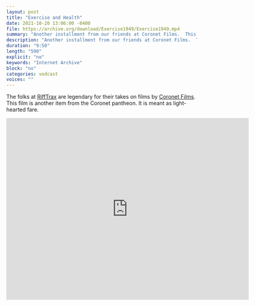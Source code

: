 ```yaml
---
layout: post
title: "Exercise and Health"
date: 2021-10-20 13:06:00 -0400
file: https://archive.org/download/Exercise1949/Exercise1949.mp4
summary: "Another installment from our friends at Coronet Films.  This short dates to 1949."
description: "Another installment from our friends at Coronet Films.  This short dates to 1949."
duration: "9:50"
length: "590"
explicit: "no" 
keywords: "Internet Archive"
block: "no" 
categories: vodcast
voices: ""
---
```


The folks at [RiffTrax](https://rifftrax.com) are legendary for their takes on films by [Coronet Films](https://en.wikipedia.org/w/index.php?title=Coronet_Films&oldid=1048784372).  This film is another item from the Coronet pantheon.  It is meant as light-hearted fare.   

<iframe src="https://archive.org/embed/Exercise1949" width="640" height="480" frameborder="0" webkitallowfullscreen="true" mozallowfullscreen="true" allowfullscreen></iframe>






















